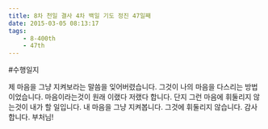 ```yaml
---
title: 8차 천일 결사 4차 백일 기도 정진 47일째
date: 2015-03-05 08:13:17
tags:
    - 8-400th
    - 47th
---
```


#수행일지

제 마음을 그냥 지켜보라는 말씀을 잊어버렸습니다. 그것이 나의 마음을 다스리는 방법이었습니다. 마음이라는것이 원래 이랬다 저랬다 합니다. 단지 그런 마음에 휘둘리지 않는것이 내가 할 일입니다. 내 마음을 그냥 지켜봅니다. 그것에 휘둘리지 않습니다. 감사합니다. 부처님!
